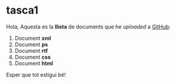 # tasca1
Hola, 
Aquesta es la **llista** de documents que he *uploaded* a [GitHub](https://github.com):
1. Document **xml**
2. Document **ps**
3. Document **rtf**
4. Document **css**
5. Document **html**

Esper que tot estigui bé!

